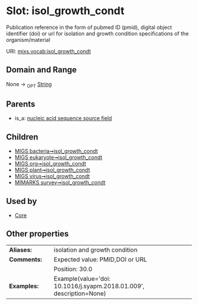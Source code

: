
# Slot: isol_growth_condt


Publication reference in the form of pubmed ID (pmid), digital object identifier (doi) or url for isolation and growth condition specifications of the organism/material

URI: [mixs.vocab:isol_growth_condt](https://w3id.org/mixs/vocab/isol_growth_condt)


## Domain and Range

None ->  <sub>OPT</sub> [String](types/String.md)

## Parents

 *  is_a: [nucleic acid sequence source field](nucleic_acid_sequence_source_field.md)

## Children

 *  [MIGS bacteria➞isol_growth_condt](MIGS_bacteria_isol_growth_condt.md)
 *  [MIGS eukaryote➞isol_growth_condt](MIGS_eukaryote_isol_growth_condt.md)
 *  [MIGS org➞isol_growth_condt](MIGS_org_isol_growth_condt.md)
 *  [MIGS plant➞isol_growth_condt](MIGS_plant_isol_growth_condt.md)
 *  [MIGS virus➞isol_growth_condt](MIGS_virus_isol_growth_condt.md)
 *  [MIMARKS survey➞isol_growth_condt](MIMARKS_survey_isol_growth_condt.md)

## Used by

 * [Core](Core.md)

## Other properties

|  |  |  |
| --- | --- | --- |
| **Aliases:** | | isolation and growth condition |
| **Comments:** | | Expected value: PMID,DOI or URL |
|  | | Position: 30.0 |
| **Examples:** | | Example(value='doi: 10.1016/j.syapm.2018.01.009', description=None) |

